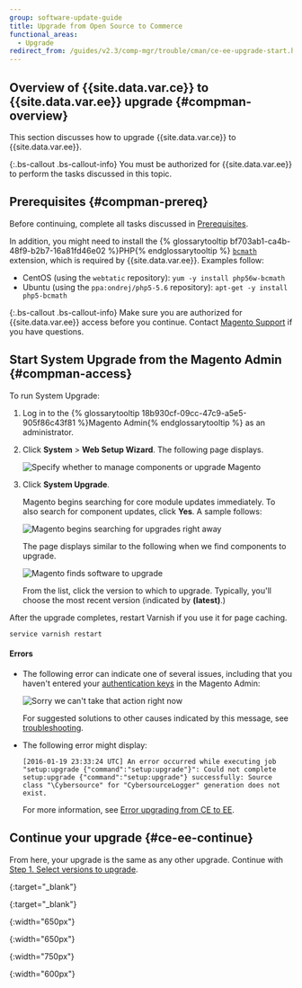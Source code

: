 ```yaml
---
group: software-update-guide
title: Upgrade from Open Source to Commerce
functional_areas:
  - Upgrade
redirect_from: /guides/v2.3/comp-mgr/trouble/cman/ce-ee-upgrade-start.html
---
```


## Overview of {{site.data.var.ce}} to {{site.data.var.ee}} upgrade {#compman-overview}

This section discusses how to upgrade {{site.data.var.ce}} to {{site.data.var.ee}}.

{:.bs-callout .bs-callout-info}
You must be authorized for {{site.data.var.ee}} to perform the tasks discussed in this topic.

## Prerequisites {#compman-prereq}

Before continuing, complete all tasks discussed in [Prerequisites].

In addition, you might need to install the {% glossarytooltip bf703ab1-ca4b-48f9-b2b7-16a81fd46e02 %}PHP{% endglossarytooltip %} [`bcmath`] extension, which is required by {{site.data.var.ee}}. Examples follow:

* CentOS (using the `webtatic` repository): `yum -y install php56w-bcmath`
* Ubuntu (using the `ppa:ondrej/php5-5.6` repository): `apt-get -y install php5-bcmath`

{:.bs-callout .bs-callout-info}
Make sure you are authorized for {{site.data.var.ee}} access before you continue. Contact [Magento Support](http://support.magentocommerce.com) if you have questions.

## Start System Upgrade from the Magento Admin {#compman-access}

To run System Upgrade:

1. Log in to the {% glossarytooltip 18b930cf-09cc-47c9-a5e5-905f86c43f81 %}Magento Admin{% endglossarytooltip %} as an administrator.
2. Click **System** > **Web Setup Wizard**.
   The following page displays.

   ![Specify whether to manage components or upgrade Magento]

3. Click **System Upgrade**.

   Magento begins searching for core module updates immediately. To also search for component updates, click **Yes**. A sample follows:

   ![Magento begins searching for upgrades right away]

   The page displays similar to the following when we find components to upgrade.

   ![Magento finds software to upgrade]

      From the list, click the version to which to upgrade. Typically, you'll choose the most recent version (indicated by **(latest)**.)

After the upgrade completes, restart Varnish if you use it for page caching.

```
service varnish restart
```

#### Errors

* The following error can indicate one of several issues, including that you haven't entered your [authentication keys] in the Magento Admin:

  ![Sorry we can't take that action right now]

  For suggested solutions to other causes indicated by this message, see [troubleshooting].

* The following error might display:

  ```
  [2016-01-19 23:33:24 UTC] An error occurred while executing job
  "setup:upgrade {"command":"setup:upgrade"}": Could not complete
  setup:upgrade {"command":"setup:upgrade"} successfully: Source
  class "\Cybersource" for "CybersourceLogger" generation does not exist.
  ```

  For more information, see [Error upgrading from CE to EE].

## Continue your upgrade {#ce-ee-continue}

From here, your upgrade is the same as any other upgrade. Continue with [Step 1. Select versions to upgrade].

<!-- Link Definitions -->

[prerequisites]: {{page.baseurl}}/system-update-upgrade/prerequisites.html

[`bcmath`]: http://php.net/manual/en/book.bc.php

{:target="\_blank"}

[magento support]: http://support.magentocommerce.com

{:target="\_blank"}

[authentication keys]: {{page.baseurl}}/install/getting-started/magento-authentication-keys.html

[troubleshooting]: {{page.baseurl}}/system-update-upgrade/troubleshoot/sorry.html

[error upgrading from ce to ee]: {{page.baseurl}}/system-update-upgrade/troubleshoot/ce-ee-upgrade.html

[step 1. select versions to upgrade]: {{page.baseurl}}/system-update-upgrade/product/version-select.html

<!-- Image Definitions -->

[specify whether to manage components or upgrade magento]: {{site.baseurl}}/static/images/cman_upgr_initial.png

{:width="650px"}

[magento begins searching for upgrades right away]: {{site.baseurl}}/static/images/upgr_initial-pg.png

{:width="650px"}

[magento finds software to upgrade]: {{site.baseurl}}/static/images/upgr-ee-version-list.png

{:width="750px"}

[sorry we can't take that action right now]: {{site.baseurl}}/static/images/upgr-sorry.png

{:width="600px"}

